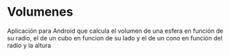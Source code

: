 # Volumenes
Aplicación para Android que calcula el volumen de una esfera en función de su radio, el de un cubo en funcion de su lado y el de un cono en función del radio y la altura
